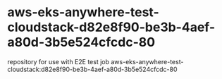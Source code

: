 # aws-eks-anywhere-test-cloudstack-d82e8f90-be3b-4aef-a80d-3b5e524cfcdc-80
repository for use with E2E test job aws-eks-anywhere-test-cloudstack:d82e8f90-be3b-4aef-a80d-3b5e524cfcdc-80
